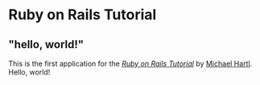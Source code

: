 # Ruby on Rails Tutorial

## "hello, world!"

This is the first application for the 
[*Ruby on Rails Tutorial*](https://www.railstutorial.org/)
by [Michael Hartl](https://www.michaelhartl.com/). Hello, world!